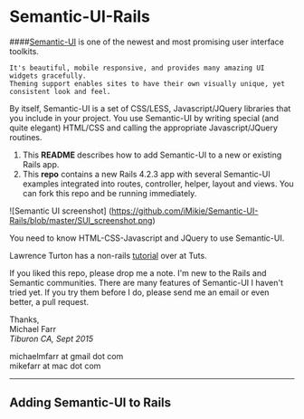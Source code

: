# Semantic-UI-Rails

####[Semantic-UI](www.semantic-ui.com) is one of the newest and most promising user interface toolkits.  
```
It's beautiful, mobile responsive, and provides many amazing UI widgets gracefully.  
Theming support enables sites to have their own visually unique, yet consistent look and feel.
```

By itself, Semantic-UI is a set of CSS/LESS, Javascript/JQuery libraries that you include in your project.  You use Semantic-UI by writing special (and quite elegant) HTML/CSS and calling the appropriate Javascript/JQuery routines. 

1. This **README** describes how to add Semantic-UI to a new or existing Rails app.  
2. This **repo** contains a new Rails 4.2.3 app with several Semantic-UI examples integrated into routes, controller, helper, layout and views.  You can fork this repo and be running immediately.  

![Semantic UI screenshot] (https://github.com/iMikie/Semantic-UI-Rails/blob/master/SUI_screenshot.png)

You need to know HTML-CSS-Javascript and JQuery to use Semantic-UI.   

Lawrence Turton has a non-rails [tutorial](https://webdesign.tutsplus.com/courses/getting-started-with-semantic-ui) over at Tuts.

If you liked this repo, please drop me a note.  I'm new to the Rails and Semantic communities.  There are many features of Semantic-UI I haven't tried yet.  If you try them before I do, please send me an email or even better, a pull request.

Thanks, <br>
Michael Farr <br>
*Tiburon CA, Sept 2015*

michaelmfarr at gmail dot com <br>
mikefarr at mac dot com

---


## Adding Semantic-UI to Rails

